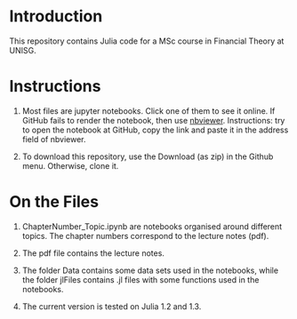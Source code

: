 # Introduction

This repository contains Julia code for a MSc course in Financial Theory at UNISG. 


# Instructions

1.  Most files are jupyter notebooks. Click one of them to see it online. If GitHub fails to render the notebook, then use [nbviewer](https://nbviewer.jupyter.org/). Instructions: try to open the notebook at GitHub, copy the link and paste it in the address field of nbviewer.

2.  To download this repository, use the Download (as zip) in the Github menu. Otherwise, clone it.


# On the Files

1. ChapterNumber_Topic.ipynb are notebooks organised around different topics. The chapter numbers correspond to the lecture notes (pdf).

2. The pdf file contains the lecture notes.

3. The folder Data contains some data sets used in the notebooks, while the folder jlFiles contains .jl files with some functions used in the notebooks.

4. The current version is tested on Julia 1.2 and 1.3.

